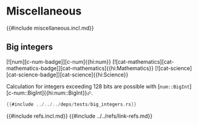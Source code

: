 # Miscellaneous

{{#include miscellaneous.incl.md}}

## Big integers

[![num][c-num-badge]][c-num]{{hi:num}}  [![cat-mathematics][cat-mathematics-badge]][cat-mathematics]{{hi:Mathematics}}  [![cat-science][cat-science-badge]][cat-science]{{hi:Science}}

Calculation for integers exceeding 128 bits are possible with [`num::BigInt`][c-num::BigInt]{{hi:num::BigInt}}⮳.

```rust
{{#include ../../../deps/tests/big_integers.rs}}
```

{{#include refs.incl.md}}
{{#include ../../refs/link-refs.md}}

<div class="hidden">
</div>
